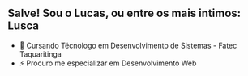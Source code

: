 ## Salve! Sou o Lucas, ou entre os mais intimos: Lusca

- 🔭 Cursando Técnologo em Desenvolvimento de Sistemas - Fatec Taquaritinga
- ⚡ Procuro me especializar em Desenvolvimento Web

